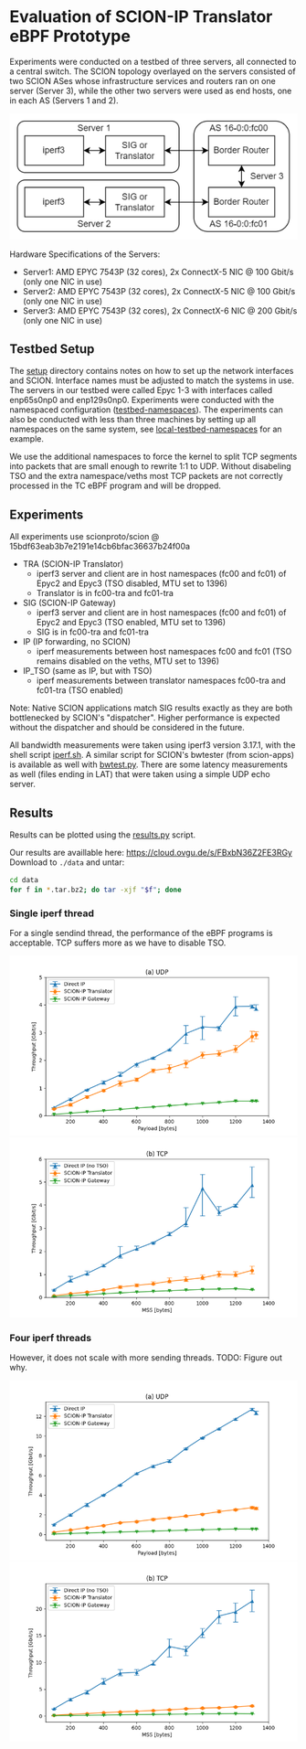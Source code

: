 Evaluation of SCION-IP Translator eBPF Prototype
================================================

Experiments were conducted on a testbed of three servers, all connected to a central switch. The
SCION topology overlayed on the servers consisted of two SCION ASes whose infrastructure services
and routers ran on one server (Server 3), while the other two servers were used as end hosts, one in
each AS (Servers 1 and 2).

![Testbed](./setup/testbed.png)

Hardware Specifications of the Servers:
- Server1: AMD EPYC 7543P (32 cores), 2x ConnectX-5 NIC @ 100 Gbit/s (only one NIC in use)
- Server2: AMD EPYC 7543P (32 cores), 2x ConnectX-5 NIC @ 100 Gbit/s (only one NIC in use)
- Server3: AMD EPYC 7543P (32 cores), 2x ConnectX-6 NIC @ 200 Gbit/s (only one NIC in use)

## Testbed Setup

The [setup](./setup) directory contains notes on how to set up the network interfaces and SCION.
Interface names must be adjusted to match the systems in use. The servers in our testbed were called
Epyc 1-3 with interfaces called enp65s0np0 and enp129s0np0. Experiments were conducted with the
namespaced configuration ([testbed-namespaces](./setup/testbed-setup-namespaces.md)). The
experiments can also be conducted with less than three machines by setting up all namespaces on the
same system, see [local-testbed-namespaces](./setup/local-testbed-namespaces.md) for an example.

We use the additional namespaces to force the kernel to split TCP segments into packets that are
small enough to rewrite 1:1 to UDP. Without disabeling TSO and the extra namespace/veths most
TCP packets are not correctly processed in the TC eBPF program and will be dropped.

## Experiments

All experiments use scionproto/scion @ 15bdf63eab3b7e2191e14cb6bfac36637b24f00a

- TRA (SCION-IP Translator)
    - iperf3 server and client are in host namespaces (fc00 and fc01) of Epyc2 and Epyc3 (TSO
      disabled, MTU set to 1396)
    - Translator is in fc00-tra and fc01-tra
- SIG (SCION-IP Gateway)
    - iperf3 server and client are in host namespaces (fc00 and fc01) of Epyc2 and Epyc3 (TSO
      enabled, MTU set to 1396)
    - SIG is in fc00-tra and fc01-tra
- IP (IP forwarding, no SCION)
    - iperf measurements between host namespaces fc00 and fc01 (TSO remains disabled on the veths,
      MTU set to 1396)
- IP_TSO (same as IP, but with TSO)
    - iperf measurements between translator namespaces fc00-tra and fc01-tra (TSO enabled)

Note: Native SCION applications match SIG results exactly as they are both bottlenecked by SCION's
"dispatcher". Higher performance is expected without the dispatcher and should be considered in the
future.

All bandwidth measurements were taken using iperf3 version 3.17.1, with the shell script
[iperf.sh](./iperf.sh). A similar script for SCION's bwtester (from scion-apps) is available as well
with [bwtest.py](./bwtest.py). There are some latency measurements as well (files ending in LAT)
that were taken using a simple UDP echo server.

## Results

Results can be plotted using the [results.py](./results.py) script.

Our results are availlable here: https://cloud.ovgu.de/s/FBxbN36Z2FE3RGy
Download to `./data` and untar:
```bash
cd data
for f in *.tar.bz2; do tar -xjf "$f"; done
```

### Single iperf thread
For a single sendind thread, the performance of the eBPF programs is acceptable. TCP suffers more as
we have to disable TSO.

![UDP](./eval_udp.png)
![TCP](./eval_tcp.png)

### Four iperf threads
However, it does not scale with more sending threads. TODO: Figure out why.

![UDP](./eval_udp_4threads.png)
![TCP](./eval_tcp_4threads.png)
